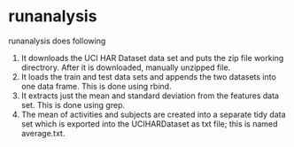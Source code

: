 # runanalysis
runanalysis does following

1.  It downloads the UCI HAR Dataset data set and puts the zip file working directrory. After it is downloaded, manually unzipped file.
2.  It loads the train and test data sets and appends the two datasets into one data frame. This is done using rbind.
3.  It extracts just the mean and standard deviation from the features data set. This is done using grep.
4.  The mean of activities and subjects are created into a separate tidy data set which is exported into the UCIHARDataset as txt file; this is named average.txt.
